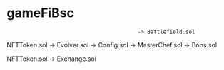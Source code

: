 # gameFiBsc


                                             -> Battlefield.sol
NFTToken.sol -> Evolver.sol  -> Config.sol   -> MasterChef.sol
                                             -> Boos.sol

NFTToken.sol -> Exchange.sol